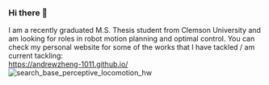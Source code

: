 ### Hi there 👋
I am a recently graduated M.S. Thesis student from Clemson University and am looking for roles in robot motion planning and optimal control.
You can check my personal website for some of the works that I have tackled / am current tackling: 
<br>
https://andrewzheng-1011.github.io/ 
<br>
<img src='/docs/perceptive_locomotion_unstructured_terrain/experimental_stairs_static_walk_view.gif' alt="search_base_perceptive_locomotion_hw"/>
